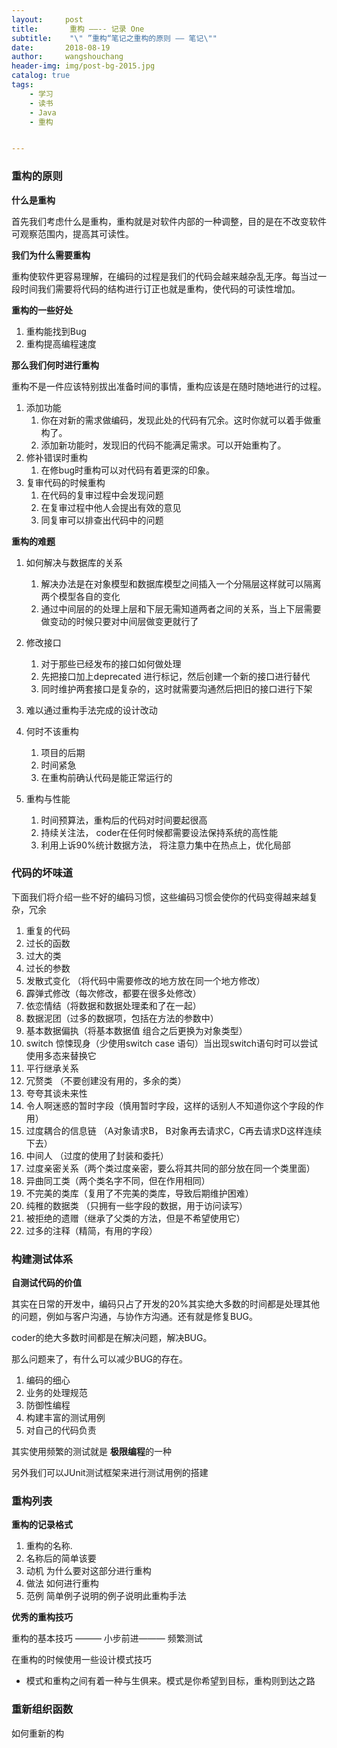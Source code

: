 ```yaml
---
layout:     post
title:       重构 ——-- 记录 One
subtitle:    "\" ”重构“笔记之重构的原则 —— 笔记\""
date:       2018-08-19
author:     wangshouchang
header-img: img/post-bg-2015.jpg
catalog: true
tags:
    - 学习
    - 读书
    - Java
    - 重构


---
```


### 重构的原则

**什么是重构**

  首先我们考虑什么是重构，重构就是对软件内部的一种调整，目的是在不改变软件可观察范围内，提高其可读性。

**我们为什么需要重构**

  重构使软件更容易理解，在编码的过程是我们的代码会越来越杂乱无序。每当过一段时间我们需要将代码的结构进行订正也就是重构，使代码的可读性增加。

**重构的一些好处**

1. 重构能找到Bug
2. 重构提高编程速度

**那么我们何时进行重构**

重构不是一件应该特别拔出准备时间的事情，重构应该是在随时随地进行的过程。

1. 添加功能
   1. 你在对新的需求做编码，发现此处的代码有冗余。这时你就可以着手做重构了。
   2. 添加新功能时，发现旧的代码不能满足需求。可以开始重构了。
2. 修补错误时重构
   1. 在修bug时重构可以对代码有着更深的印象。
3. 复审代码的时候重构
   1. 在代码的复审过程中会发现问题
   2. 在复审过程中他人会提出有效的意见
   3. 同复审可以排查出代码中的问题

**重构的难题**

1. 如何解决与数据库的关系

   1. 解决办法是在对象模型和数据库模型之间插入一个分隔层这样就可以隔离两个模型各自的变化
   2. 通过中间层的的处理上层和下层无需知道两者之间的关系，当上下层需要做变动的时候只要对中间层做变更就行了

2. 修改接口

   1. 对于那些已经发布的接口如何做处理
   2. 先把接口加上deprecated 进行标记，然后创建一个新的接口进行替代
   3. 同时维护两套接口是复杂的，这时就需要沟通然后把旧的接口进行下架

3. 难以通过重构手法完成的设计改动

4. 何时不该重构

   1.  项目的后期
   2. 时间紧急
   3. 在重构前确认代码是能正常运行的

5. 重构与性能

   1. 时间预算法，重构后的代码对时间要起很高
   2. 持续关注法， coder在任何时候都需要设法保持系统的高性能
   3. 利用上诉90%统计数据方法， 将注意力集中在热点上，优化局部


### 代码的坏味道

下面我们将介绍一些不好的编码习惯，这些编码习惯会使你的代码变得越来越复杂，冗余

1. 重复的代码
2. 过长的函数
3. 过大的类
4. 过长的参数
5. 发散式变化 （将代码中需要修改的地方放在同一个地方修改）
6. 霹弹式修改（每次修改，都要在很多处修改）
7. 依恋情结（将数据和数据处理柔和了在一起）
8. 数据泥团（过多的数据项，包括在方法的参数中）
9. 基本数据偏执（将基本数据值 组合之后更换为对象类型）
10. switch 惊悚现身（少使用switch case 语句）当出现switch语句时可以尝试使用多态来替换它
11. 平行继承关系 
12. 冗赘类 （不要创建没有用的，多余的类）
13. 夸夸其谈未来性
14. 令人啊迷惑的暂时字段（慎用暂时字段，这样的话别人不知道你这个字段的作用）
15. 过度耦合的信息链 （A对象请求B， B对象再去请求C，C再去请求D这样连续下去）
16. 中间人 （过度的使用了封装和委托） 
17. 过度亲密关系（两个类过度亲密，要么将其共同的部分放在同一个类里面）
18. 异曲同工类（两个类名字不同，但在作用相同）
19. 不完美的类库（复用了不完美的类库，导致后期维护困难）
20. 纯稚的数据类 （只拥有一些字段的数据，用于访问读写）
21. 被拒绝的遗赠（继承了父类的方法，但是不希望使用它）
22. 过多的注释（精简，有用的字段）



### 构建测试体系

**自测试代码的价值**

   其实在日常的开发中，编码只占了开发的20%其实绝大多数的时间都是处理其他的问题，例如与客户沟通，与协作方沟通。还有就是修复BUG。

coder的绝大多数时间都是在解决问题，解决BUG。

那么问题来了，有什么可以减少BUG的存在。

1. 编码的细心
2. 业务的处理规范
3. 防御性编程
4. 构建丰富的测试用例
5. 对自己的代码负责

其实使用频繁的测试就是 **极限编程**的一种

另外我们可以JUnit测试框架来进行测试用例的搭建

###  重构列表

**重构的记录格式**

1. 重构的名称. 
2. 名称后的简单该要
3. 动机  为什么要对这部分进行重构
4. 做法 如何进行重构
5. 范例  简单例子说明的例子说明此重构手法

**优秀的重构技巧**

重构的基本技巧 ——— 小步前进——— 频繁测试

在重构的时候使用一些设计模式技巧

- 模式和重构之间有着一种与生俱来。模式是你希望到目标，重构则到达之路





### 重新组织函数 



如何重新的构
